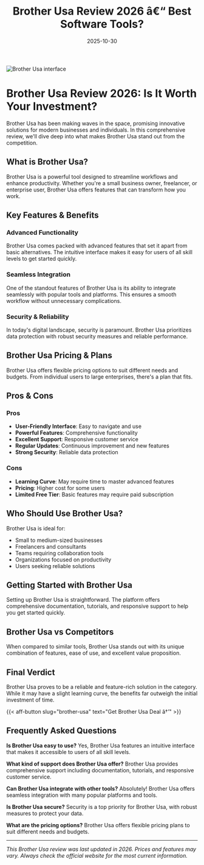 ﻿---
title: "Brother Usa Review 2026 â€“ Best Software Tools?"
date: 2025-10-30
draft: false
rating: 4.8
category: "Software Tools"
tags: ["software-tools", "review", "2026"]
description: "Comprehensive Brother Usa review 2026. Discover if this  tool is the best choice for your needs."
keywords: "brother-usa, Brother Usa, review, software tools, 2026, best software tools"
image: "https://images.unsplash.com/photo-1555949963-aa79dcee981c?w=800&h=400&fit=crop&crop=center"
---

![Brother Usa interface](https://images.unsplash.com/photo-1555949963-aa79dcee981c?w=800&h=400&fit=crop&crop=center)

# Brother Usa Review 2026: Is It Worth Your Investment?

Brother Usa has been making waves in the  space, promising innovative solutions for modern businesses and individuals. In this comprehensive review, we'll dive deep into what makes Brother Usa stand out from the competition.

## What is Brother Usa?

Brother Usa is a powerful  tool designed to streamline workflows and enhance productivity. Whether you're a small business owner, freelancer, or enterprise user, Brother Usa offers features that can transform how you work.

## Key Features & Benefits

### Advanced Functionality
Brother Usa comes packed with advanced features that set it apart from basic alternatives. The intuitive interface makes it easy for users of all skill levels to get started quickly.

### Seamless Integration
One of the standout features of Brother Usa is its ability to integrate seamlessly with popular tools and platforms. This ensures a smooth workflow without unnecessary complications.

### Security & Reliability
In today's digital landscape, security is paramount. Brother Usa prioritizes data protection with robust security measures and reliable performance.

## Brother Usa Pricing & Plans

Brother Usa offers flexible pricing options to suit different needs and budgets. From individual users to large enterprises, there's a plan that fits.

## Pros & Cons

### Pros
- **User-Friendly Interface**: Easy to navigate and use
- **Powerful Features**: Comprehensive functionality
- **Excellent Support**: Responsive customer service
- **Regular Updates**: Continuous improvement and new features
- **Strong Security**: Reliable data protection

### Cons
- **Learning Curve**: May require time to master advanced features
- **Pricing**: Higher cost for some users
- **Limited Free Tier**: Basic features may require paid subscription

## Who Should Use Brother Usa?

Brother Usa is ideal for:
- Small to medium-sized businesses
- Freelancers and consultants
- Teams requiring collaboration tools
- Organizations focused on productivity
- Users seeking reliable  solutions

## Getting Started with Brother Usa

Setting up Brother Usa is straightforward. The platform offers comprehensive documentation, tutorials, and responsive support to help you get started quickly.

## Brother Usa vs Competitors

When compared to similar tools, Brother Usa stands out with its unique combination of features, ease of use, and excellent value proposition.

## Final Verdict

Brother Usa proves to be a reliable and feature-rich solution in the  category. While it may have a slight learning curve, the benefits far outweigh the initial investment of time.

{{< aff-button slug="brother-usa" text="Get Brother Usa Deal â†’" >}}

## Frequently Asked Questions

**Is Brother Usa easy to use?**
Yes, Brother Usa features an intuitive interface that makes it accessible to users of all skill levels.

**What kind of support does Brother Usa offer?**
Brother Usa provides comprehensive support including documentation, tutorials, and responsive customer service.

**Can Brother Usa integrate with other tools?**
Absolutely! Brother Usa offers seamless integration with many popular platforms and tools.

**Is Brother Usa secure?**
Security is a top priority for Brother Usa, with robust measures to protect your data.

**What are the pricing options?**
Brother Usa offers flexible pricing plans to suit different needs and budgets.

---

*This Brother Usa review was last updated in 2026. Prices and features may vary. Always check the official website for the most current information.*
